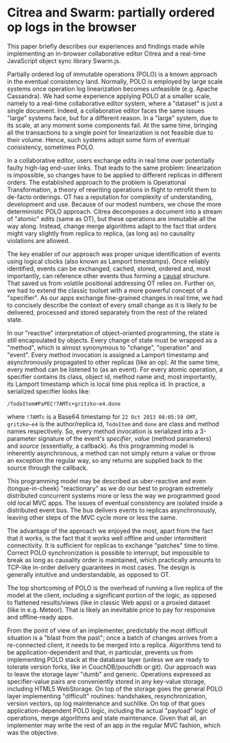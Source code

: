 # Citrea and Swarm: partially ordered op logs in the browser

This paper briefly describes our experiences and findings made while
implementing an in-browser collaborative editor Citrea and a real-time
JavaScript object sync library Swarm.js.

Partially ordered log of immutable operations (POLO) is a known
approach in the eventual consistency land. Normally, POLO is employed
by large scale systems once operation log linearization becomes
unfeasible (e.g.  Apache Cassandra). We had some experience applying
POLO at a smaller scale, namely to a real-time collaborative editor
system, where a "dataset" is just a single document. Indeed, a
collaborative editor faces the same issues "large" systems face, but
for a different reason. In a "large" system, due to its scale, at any
moment some components fail. At the same time, bringing all the
transactions to a single point for linearization is not feasible
due to their volume.  Hence, such systems adopt some form of
eventual consistency, sometimes POLO.

In a collaborative editor, users exchange edits in real time over
potentially faulty high-lag end-user links. That leads to the same
problem: linearization is impossible, so changes have to be applied to
different replicas in different orders. The established approach to
the problem is Operational Transformation, a theory of rewriting
operations in flight to retrofit them to de-facto orderings. OT has a
reputation for complexity of understanding, development and use.
Because of our modest numbers, we chose the more deterministic POLO
approach.  Citrea decomposes a document into a stream of "atomic"
edits (same as OT), but these operations are immutable all the way
along. Instead, change merge algorithms adapt to the fact that orders
might vary slightly from replica to replica, (as long as) no causality
violations are allowed.

The key enabler of our approach was proper unique identification of
events using logical clocks (also known as Lamport timestamps).  Once
reliably identified, events can be exchanged, cached, stored, ordered
and, most importantly, can reference other events thus forming a
[causal][causal] structure.  That saved us from volatile positional
addressing OT relies on. Further on, we had to extend the classic
toolset with a more powerful concept of a "specifier". As our apps
exchange fine-grained changes in real time, we had to concisely
describe the context of every small change as it is likely to be
delivered, processed and stored separately from the rest of the
related state.

In our "reactive" interpretation of object-oriented programming, the
state is still encapsulated by objects. Every change of state must be
wrapped as a "method", which is almost synonymous to "change",
"operation" and "event".  Every method invocation is assigned a
Lamport timestamp and asynchronously propagated to other replicas
(like an op). At the same time, every method can be listened to (as an
event).  For every atomic operation, a specifier contains its class,
object id, method name and, most importantly, its Lamport timestamp
which is local time plus replica id.  In practice, a serialized
specifier looks like:

`/TodoItem#PaPEC!7AMTc+gritzko~e4.done`

where `!7AMTc` is a Base64 timestamp for `22 Oct 2013 08:05:59 GMT`,
`gritzko~e4` is the author/replica id, `TodoItem` and `done` are class
and method names respectively.  So, every method invocation is
serialized into a 3-parameter signature of the event's *specifier*,
*value* (method parameters) and *source* (essentially, a callback). As
this programming model is inherently asynchronous, a method can not
simply return a value or throw an exception the regular way, so any
returns are supplied back to the source through the callback.

This programming model may be described as uber-reactive and even
(tongue-in-cheek) "reactionary" as we do our best to program extremely
distributed concurrent systems more or less the way we programmed good
old local MVC apps. The issues of eventual consistency are isolated
inside a distributed event bus. The bus delivers events to replicas
asynchronously, leaving other steps of the MVC cycle more or less
the same.

The advantage of the approach we enjoyed the most, apart from the fact
that it works, is the fact that it works well offline and under
intermittent connectivity.  It is sufficient for replicas to exchange
"patches" time to time. Correct POLO synchronization is possible to
interrupt, but impossible to break as long as causality order is
maintained, which practically amounts to TCP-like in-order delivery
guarantees in most cases.  The design is generally intuitive and
understandable, as opposed to OT.

The top shortcoming of POLO is the overhead of running a live replica
of the model at the client, including a significant portion of the
logic, as opposed to flattened results/views (like in classic Web
apps) or a proxied dataset (like in e.g. Meteor). That is likely an
inevitable price to pay for responsive and offline-ready apps.

From the point of view of an implementer, predictably the most
difficult situation is a "blast from the past"; once a batch of
changes arrives from a re-connected client, it needs to be merged into
a replica. Algorithms tend to be application-dependent and that, in
particular, prevents us from implementing POLO stack at the database
layer (unless we are ready to tolerate version forks, like in
CouchDB/pouchdb or git).  Our approach was to leave the storage layer
"dumb" and generic.  Operations expressed as specifier-value pairs are
conveniently stored in any key-value storage, including HTML5
WebStorage.  On top of the storage goes the general POLO layer
implementing "difficult" routines: handshakes, resynchronization,
version vectors, op log maintenance and suchlike.  On top of that goes
application-dependent POLO logic, including the actual "payload" logic
of operations, merge algorithms and state maintenance.  Given that
all, an implementer may write the rest of an app in the regular MVC
fashion, which was the objective.

[cassandra]: http://www.datastax.com/docs/0.8/dml/about_writes
[causal]: http://bouillon.math.usu.ru/articles/ctre.pdf
